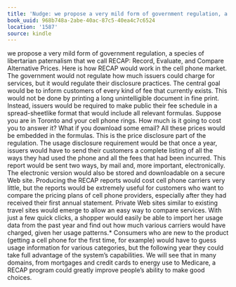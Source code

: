 ```yaml
---
title: 'Nudge: we propose a very mild form of government regulation, a spec…'
book_uuid: 968b748a-2abe-40ac-87c5-40ea4c7c6524
location: '1587'
source: kindle
---
```


we propose a very mild form of government regulation, a species of libertarian paternalism that we call RECAP: Record, Evaluate, and Compare Alternative Prices. Here is how RECAP would work in the cell phone market. The government would not regulate how much issuers could charge for services, but it would regulate their disclosure practices. The central goal would be to inform customers of every kind of fee that currently exists. This would not be done by printing a long unintelligible document in fine print. Instead, issuers would be required to make public their fee schedule in a spread-sheetlike format that would include all relevant formulas. Suppose you are in Toronto and your cell phone rings. How much is it going to cost you to answer it? What if you download some email? All these prices would be embedded in the formulas. This is the price disclosure part of the regulation. The usage disclosure requirement would be that once a year, issuers would have to send their customers a complete listing of all the ways they had used the phone and all the fees that had been incurred. This report would be sent two ways, by mail and, more important, electronically. The electronic version would also be stored and downloadable on a secure Web site. Producing the RECAP reports would cost cell phone carriers very little, but the reports would be extremely useful for customers who want to compare the pricing plans of cell phone providers, especially after they had received their first annual statement. Private Web sites similar to existing travel sites would emerge to allow an easy way to compare services. With just a few quick clicks, a shopper would easily be able to import her usage data from the past year and find out how much various carriers would have charged, given her usage patterns.* Consumers who are new to the product (getting a cell phone for the first time, for example) would have to guess usage information for various categories, but the following year they could take full advantage of the system’s capabilities. We will see that in many domains, from mortgages and credit cards to energy use to Medicare, a RECAP program could greatly improve people’s ability to make good choices.